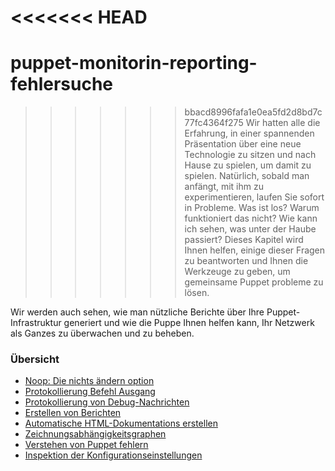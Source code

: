 <<<<<<< HEAD
=======
# puppet-monitorin-reporting-fehlersuche

>>>>>>> bbacd8996fafa1e0ea5fd2d8bd7c77fc4364f275
Wir hatten alle die Erfahrung, in einer spannenden Präsentation über eine neue Technologie zu sitzen und nach Hause zu spielen, um damit zu spielen. Natürlich, sobald man anfängt, mit ihm zu experimentieren, laufen Sie sofort in Probleme. Was ist los? Warum funktioniert das nicht? Wie kann ich sehen, was unter der Haube passiert? Dieses Kapitel wird Ihnen helfen, einige dieser Fragen zu beantworten und Ihnen die Werkzeuge zu geben, um gemeinsame Puppet probleme zu lösen.

Wir werden auch sehen, wie man nützliche Berichte über Ihre Puppet-Infrastruktur generiert und wie die Puppe Ihnen helfen kann, Ihr Netzwerk als Ganzes zu überwachen und zu beheben.

### Übersicht

* [Noop: Die nichts ändern option](../puppet-monitoring-reporting-noop)
* [Protokollierung Befehl Ausgang](../puppet-monitoring-reporting-befehl-ausgabe)
* [Protokollierung von Debug-Nachrichten](../puppet-monitoring-reporting-debug)
* [Erstellen von Berichten](../puppet-monitoring-reporting-berichte)
* [Automatische HTML-Dokumentations erstellen](../puppet-monitoring-reporting-doc-auto)
* [Zeichnungsabhängigkeitsgraphen](../puppet-monitoring-reporting-depend-graphen)
* [Verstehen von Puppet fehlern](../puppet-monitoring-reporting-fehler)
* [Inspektion der Konfigurationseinstellungen](../puppet-monitoring-reporting-inspection)